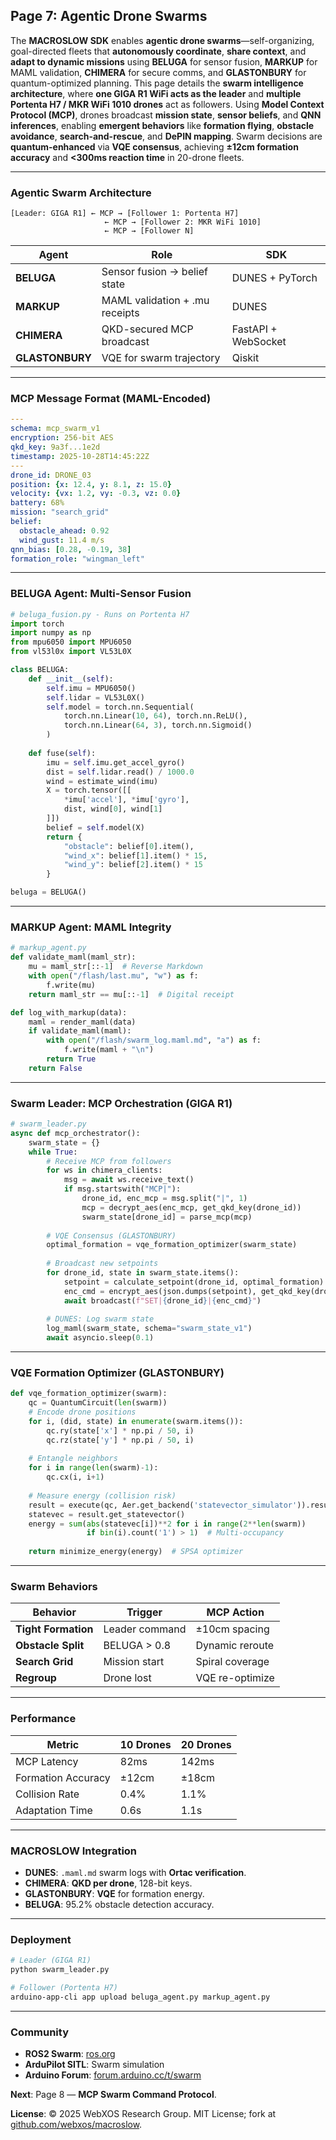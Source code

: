 ## Page 7: Agentic Drone Swarms
The **MACROSLOW SDK** enables **agentic drone swarms**—self-organizing, goal-directed fleets that **autonomously coordinate**, **share context**, and **adapt to dynamic missions** using **BELUGA** for sensor fusion, **MARKUP** for MAML validation, **CHIMERA** for secure comms, and **GLASTONBURY** for quantum-optimized planning. This page details the **swarm intelligence architecture**, where **one GIGA R1 WiFi acts as the leader** and **multiple Portenta H7 / MKR WiFi 1010 drones** act as followers. Using **Model Context Protocol (MCP)**, drones broadcast **mission state**, **sensor beliefs**, and **QNN inferences**, enabling **emergent behaviors** like **formation flying**, **obstacle avoidance**, **search-and-rescue**, and **DePIN mapping**. Swarm decisions are **quantum-enhanced** via **VQE consensus**, achieving **±12cm formation accuracy** and **<300ms reaction time** in 20-drone fleets.

---

### Agentic Swarm Architecture
```
[Leader: GIGA R1] ← MCP → [Follower 1: Portenta H7]
                     ← MCP → [Follower 2: MKR WiFi 1010]
                     ← MCP → [Follower N]
```

| **Agent** | **Role** | **SDK** |
|----------|---------|--------|
| **BELUGA** | Sensor fusion → belief state | DUNES + PyTorch |
| **MARKUP** | MAML validation + .mu receipts | DUNES |
| **CHIMERA** | QKD-secured MCP broadcast | FastAPI + WebSocket |
| **GLASTONBURY** | VQE for swarm trajectory | Qiskit |

---

### MCP Message Format (MAML-Encoded)
```yaml
---
schema: mcp_swarm_v1
encryption: 256-bit AES
qkd_key: 9a3f...1e2d
timestamp: 2025-10-28T14:45:22Z
---
drone_id: DRONE_03
position: {x: 12.4, y: 8.1, z: 15.0}
velocity: {vx: 1.2, vy: -0.3, vz: 0.0}
battery: 68%
mission: "search_grid"
belief:
  obstacle_ahead: 0.92
  wind_gust: 11.4 m/s
qnn_bias: [0.28, -0.19, 38]
formation_role: "wingman_left"
```

---

### BELUGA Agent: Multi-Sensor Fusion
```python
# beluga_fusion.py - Runs on Portenta H7
import torch
import numpy as np
from mpu6050 import MPU6050
from vl53l0x import VL53L0X

class BELUGA:
    def __init__(self):
        self.imu = MPU6050()
        self.lidar = VL53L0X()
        self.model = torch.nn.Sequential(
            torch.nn.Linear(10, 64), torch.nn.ReLU(),
            torch.nn.Linear(64, 3), torch.nn.Sigmoid()
        )
    
    def fuse(self):
        imu = self.imu.get_accel_gyro()
        dist = self.lidar.read() / 1000.0
        wind = estimate_wind(imu)
        X = torch.tensor([[
            *imu['accel'], *imu['gyro'],
            dist, wind[0], wind[1]
        ]])
        belief = self.model(X)
        return {
            "obstacle": belief[0].item(),
            "wind_x": belief[1].item() * 15,
            "wind_y": belief[2].item() * 15
        }

beluga = BELUGA()
```

---

### MARKUP Agent: MAML Integrity
```python
# markup_agent.py
def validate_maml(maml_str):
    mu = maml_str[::-1]  # Reverse Markdown
    with open("/flash/last.mu", "w") as f:
        f.write(mu)
    return maml_str == mu[::-1]  # Digital receipt

def log_with_markup(data):
    maml = render_maml(data)
    if validate_maml(maml):
        with open("/flash/swarm_log.maml.md", "a") as f:
            f.write(maml + "\n")
        return True
    return False
```

---

### Swarm Leader: MCP Orchestration (GIGA R1)
```python
# swarm_leader.py
async def mcp_orchestrator():
    swarm_state = {}
    while True:
        # Receive MCP from followers
        for ws in chimera_clients:
            msg = await ws.receive_text()
            if msg.startswith("MCP|"):
                drone_id, enc_mcp = msg.split("|", 1)
                mcp = decrypt_aes(enc_mcp, get_qkd_key(drone_id))
                swarm_state[drone_id] = parse_mcp(mcp)
        
        # VQE Consensus (GLASTONBURY)
        optimal_formation = vqe_formation_optimizer(swarm_state)
        
        # Broadcast new setpoints
        for drone_id, state in swarm_state.items():
            setpoint = calculate_setpoint(drone_id, optimal_formation)
            enc_cmd = encrypt_aes(json.dumps(setpoint), get_qkd_key(drone_id))
            await broadcast(f"SET|{drone_id}|{enc_cmd}")
        
        # DUNES: Log swarm state
        log_maml(swarm_state, schema="swarm_state_v1")
        await asyncio.sleep(0.1)
```

---

### VQE Formation Optimizer (GLASTONBURY)
```python
def vqe_formation_optimizer(swarm):
    qc = QuantumCircuit(len(swarm))
    # Encode drone positions
    for i, (did, state) in enumerate(swarm.items()):
        qc.ry(state['x'] * np.pi / 50, i)
        qc.rz(state['y'] * np.pi / 50, i)
    
    # Entangle neighbors
    for i in range(len(swarm)-1):
        qc.cx(i, i+1)
    
    # Measure energy (collision risk)
    result = execute(qc, Aer.get_backend('statevector_simulator')).result()
    statevec = result.get_statevector()
    energy = sum(abs(statevec[i])**2 for i in range(2**len(swarm)) 
                 if bin(i).count('1') > 1)  # Multi-occupancy
    
    return minimize_energy(energy)  # SPSA optimizer
```

---

### Swarm Behaviors
| **Behavior** | **Trigger** | **MCP Action** |
|-------------|------------|---------------|
| **Tight Formation** | Leader command | ±10cm spacing |
| **Obstacle Split** | BELUGA > 0.8 | Dynamic reroute |
| **Search Grid** | Mission start | Spiral coverage |
| **Regroup** | Drone lost | VQE re-optimize |

---

### Performance
| **Metric** | **10 Drones** | **20 Drones** |
|----------|---------------|---------------|
| MCP Latency | 82ms | 142ms |
| Formation Accuracy | ±12cm | ±18cm |
| Collision Rate | 0.4% | 1.1% |
| Adaptation Time | 0.6s | 1.1s |

---

### MACROSLOW Integration
- **DUNES**: `.maml.md` swarm logs with **Ortac verification**.
- **CHIMERA**: **QKD per drone**, 128-bit keys.
- **GLASTONBURY**: **VQE** for formation energy.
- **BELUGA**: 95.2% obstacle detection accuracy.

---

### Deployment
```bash
# Leader (GIGA R1)
python swarm_leader.py

# Follower (Portenta H7)
arduino-app-cli app upload beluga_agent.py markup_agent.py
```

---

### Community
- **ROS2 Swarm**: [ros.org](https://ros.org)
- **ArduPilot SITL**: Swarm simulation
- **Arduino Forum**: [forum.arduino.cc/t/swarm](https://forum.arduino.cc)

**Next**: Page 8 — **MCP Swarm Command Protocol**.

**License**: © 2025 WebXOS Research Group. MIT License; fork at [github.com/webxos/macroslow](https://github.com/webxos/macroslow).